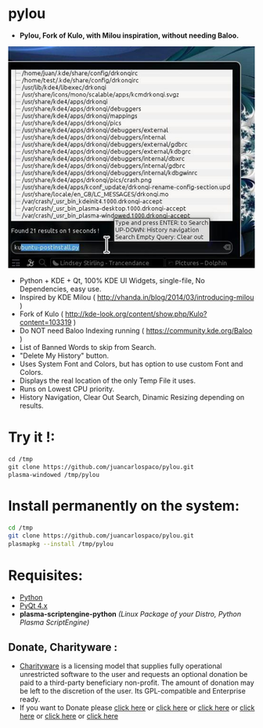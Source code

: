 pylou
=====

- **Pylou, Fork of Kulo, with Milou inspiration, without needing Baloo.**

![screenshot](https://raw.githubusercontent.com/juancarlospaco/pylou/master/temp.jpg)

- Python + KDE + Qt, 100% KDE UI Widgets, single-file, No Dependencies, easy use.
- Inspired by KDE Milou ( http://vhanda.in/blog/2014/03/introducing-milou )
- Fork of Kulo ( http://kde-look.org/content/show.php/Kulo?content=103319 )
- Do NOT need Baloo Indexing running ( https://community.kde.org/Baloo )
- List of Banned Words to skip from Search.
- "Delete My History" button.
- Uses System Font and Colors, but has option to use custom Font and Colors.
- Displays the real location of the only Temp File it uses.
- Runs on Lowest CPU priority.
- History Navigation, Clear Out Search, Dinamic Resizing depending on results.


# Try it !:

```
cd /tmp
git clone https://github.com/juancarlospaco/pylou.git
plasma-windowed /tmp/pylou
```


# Install permanently on the system:

```bash
cd /tmp
git clone https://github.com/juancarlospaco/pylou.git
plasmapkg --install /tmp/pylou
```


# Requisites:

- [Python](https://www.python.org "Python Homepage")
- [PyQt 4.x](http://www.riverbankcomputing.co.uk/software/pyqt/download5 "PyQt Homepage")
- **plasma-scriptengine-python**  *(Linux Package of your Distro, Python Plasma ScriptEngine)*


Donate, Charityware :
---------------------

- [Charityware](https://en.wikipedia.org/wiki/Donationware) is a licensing model that supplies fully operational unrestricted software to the user and requests an optional donation be paid to a third-party beneficiary non-profit. The amount of donation may be left to the discretion of the user. Its GPL-compatible and Enterprise ready.
- If you want to Donate please [click here](http://www.icrc.org/eng/donations/index.jsp) or [click here](http://www.atheistalliance.org/support-aai/donate) or [click here](http://www.msf.org/donate) or [click here](http://richarddawkins.net/) or [click here](http://www.supportunicef.org/) or [click here](http://www.amnesty.org/en/donate)
